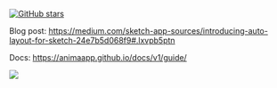 [![GitHub stars](https://img.shields.io/github/stars/badges/shields.svg?style=social&label=Star)]()

Blog post: https://medium.com/sketch-app-sources/introducing-auto-layout-for-sketch-24e7b5d068f9#.lxvpb5ptn

Docs: https://animaapp.github.io/docs/v1/guide/

![](https://cl.ly/1Q1l342E0j0b/ezgif.com-video-to-gif%20(6).gif)

